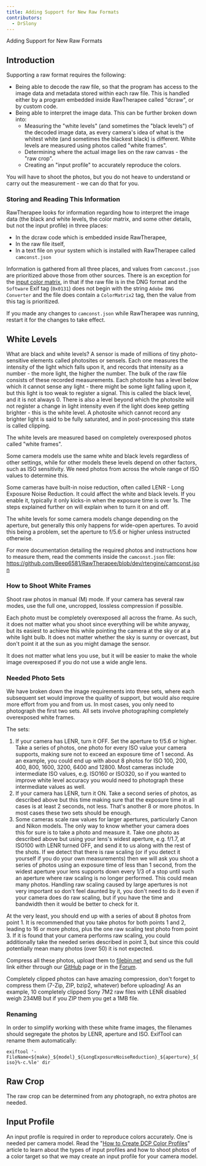 ```yaml
---
title: Adding Support for New Raw Formats
contributors:
  - DrSlony
---
```


<div class="pagetitle">

Adding Support for New Raw Formats

</div>

## Introduction

Supporting a raw format requires the following:

- Being able to decode the raw file, so that the program has access to
  the image data and metadata stored within each raw file. This is
  handled either by a program embedded inside RawTherapee called
  "dcraw", or by custom code.
- Being able to interpret the image data. This can be further broken
  down into:
  - Measuring the "white levels" (and sometimes the "black levels") of
    the decoded image data, as every camera's idea of what is the
    whitest white (and sometimes the blackest black) is different. White
    levels are measured using photos called "white frames".
  - Determining where the actual image lies on the raw canvas - the "raw
    crop".
  - Creating an "input profile" to accurately reproduce the colors.

You will have to shoot the photos, but you do not heave to understand or
carry out the measurement - we can do that for you.

### Storing and Reading This Information

RawTherapee looks for information regarding how to interpret the image
data (the black and white levels, the color matrix, and some other
details, but not the input profile) in three places:

- In the dcraw code which is embedded inside RawTherapee,
- In the raw file itself,
- In a text file on your system which is installed with RawTherapee
  called `camconst.json`

Information is gathered from all three places, and values from
`camconst.json` are prioritized above those from other sources. There is
an exception for the [input color matrix](color_management#input_profile), in that if the raw
file is in the DNG format and the `Software` Exif tag (`0x0131`) does
not begin with the string `Adobe DNG Converter` and the file does
contain a `ColorMatrix2` tag, then the value from this tag is
prioritized.

If you made any changes to `camconst.json` while RawTherapee was
running, restart it for the changes to take effect.

## White Levels

What are black and white levels? A sensor is made of millions of tiny
photo-sensitive elements called photosites or sensels. Each one measures
the intensity of the light which falls upon it, and records that
intensity as a number - the more light, the higher the number. The bulk
of the raw file consists of these recorded measurements. Each photosite
has a level below which it cannot sense any light - there might be some
light falling upon it, but this light is too weak to register a signal.
This is called the black level, and it is not always 0. There is also a
level beyond which the photosite will not register a change in light
intensity even if the light does keep getting brighter - this is the
white level. A photosite which cannot record any brighter light is said
to be fully saturated, and in post-processing this state is called
clipping.

The white levels are measured based on completely overexposed photos
called "white frames".

Some camera models use the same white and black levels regardless of
other settings, while for other models these levels depend on other
factors, such as ISO sensitivity. We need photos from across the whole
range of ISO values to determine this.

Some cameras have built-in noise reduction, often called LENR - Long
Exposure Noise Reduction. It could affect the white and black levels. If
you enable it, typically it only kicks-in when the exposure time is over
1s. The steps explained further on will explain when to turn it on and
off.

The white levels for some camera models change depending on the
aperture, but generally this only happens for wide-open apertures. To
avoid this being a problem, set the aperture to f/5.6 or higher unless
instructed otherwise.

For more documentation detailing the required photos and instructions
how to measure them, read the comments inside the `camconst.json` file:
<https://github.com/Beep6581/RawTherapee/blob/dev/rtengine/camconst.json>

### How to Shoot White Frames

Shoot raw photos in manual (M) mode. If your camera has several raw
modes, use the full one, uncropped, lossless compression if possible.

Each photo must be completely overexposed all across the frame. As such,
it does not matter what you shoot since everything will be white anyway,
but its easiest to achieve this while pointing the camera at the sky or
at a white light bulb. It does not matter whether the sky is sunny or
overcast, but don't point it at the sun as you might damage the sensor.

It does not matter what lens you use, but it will be easier to make the
whole image overexposed if you do not use a wide angle lens.

### Needed Photo Sets

We have broken down the image requirements into three sets, where each
subsequent set would improve the quality of support, but would also
require more effort from you and from us. In most cases, you only need
to photograph the first two sets. All sets involve photographing
completely overexposed white frames.

The sets:

1.  If your camera has LENR, turn it OFF. Set the aperture to f/5.6 or
    higher. Take a series of photos, one photo for every ISO value your
    camera supports, making sure not to exceed an exposure time of 1
    second. As an example, you could end up with about 8 photos for ISO
    100, 200, 400, 800, 1600, 3200, 6400 and 12800. Most cameras include
    intermediate ISO values, e.g. ISO160 or ISO320, so if you wanted to
    improve white level accuracy you would need to photograph these
    intermediate values as well.
2.  If your camera has LENR, turn it ON. Take a second series of photos,
    as described above but this time making sure that the exposure time
    in all cases is at least 2 seconds, not less. That's another 8 or
    more photos. In most cases these two sets should be enough.
3.  Some cameras scale raw values for larger apertures, particularly
    Canon and Nikon models. The only way to know whether your camera
    does this for sure is to take a photo and measure it. Take one photo
    as described above but using your lens's widest aperture, e.g.
    f/1.7, at ISO100 with LENR turned OFF, and send it to us along with
    the rest of the shots. If we detect that there is raw scaling (or if
    you detect it yourself if you do your own measurements) then we will
    ask you shoot a series of photos using an exposure time of less than
    1 second, from the widest aperture your lens supports down every 1/3
    of a stop until such an aperture where raw scaling is no longer
    performed. This could mean many photos. Handling raw scaling caused
    by large apertures is not very important so don't feel daunted by
    it, you don't need to do it even if your camera does do raw scaling,
    but if you have the time and bandwidth then it would be better to
    check for it.

At the very least, you should end up with a series of about 8 photos
from point 1. It is recommended that you take photos for both points 1
and 2, leading to 16 or more photos, plus the one raw scaling test photo
from point 3. If it is found that your camera performs raw scaling, you
could additionally take the needed series described in point 3, but
since this could potentially mean many photos (over 50) it is not
expected.

Compress all these photos, upload them to
[filebin.net](http://filebin.net/) and send us the full link either
through our [GitHub](https://github.com/Beep6581/RawTherapee/issues/new)
page or in the [Forum](http://rawtherapee.com/forum).

Completely clipped photos can have amazing compression, don't forget to
compress them (7-Zip, ZIP, bzip2, whatever) before uploading! As an
example, 10 completely clipped Sony 7M2 raw files with LENR disabled
weigh 234MB but if you ZIP them you get a 1MB file.

### Renaming

In order to simplify working with these white frame images, the
filenames should segregate the photos by LENR, aperture and ISO.
ExifTool can rename them automatically:

`exiftool '-FileName<${make}_${model}_${LongExposureNoiseReduction}_${aperture}_${iso}%-c.%le' dir`

## Raw Crop

The raw crop can be determined from any photograph, no extra photos are
needed.

## Input Profile

An input profile is required in order to reproduce colors accurately.
One is needed per camera model. Read the "[How to Create DCP Color Profiles](how_to_create_dcp_color_profiles)" article to learn
about the types of input profiles and how to shoot photos of a color
target so that we may create an input profile for your camera model.
